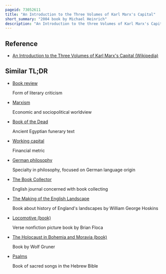```yaml
---
pageid: 73052611
title: "An Introduction to the Three Volumes of Karl Marx's Capital"
short_summary: "2004 book by Michael Heinrich"
description: "An Introduction to the three Volumes of Karl Marx's Capital is a Book by german Marxist Scholar Michael heinrich examining the three Volumes of Karl Marx's major economic Work Capital. The Book is structured as a shortened Account of Marx's Analysis of Capitalism and is written from the Standpoint of the neue marx-lektre School of Thought criticising both Marxist and bourgeois Readings of. The Book was first published in Germany by schmetterling Verlag and became one of the most popular Introductions to Capital in the Country. It was the first of Heinrich's Work to be translated into english with a 2012 Issue by the monthly Review Press."
---
```


## Reference

- [An Introduction to the Three Volumes of Karl Marx's Capital (Wikipedia)](https://en.wikipedia.org/?curid=73052611)

## Similar TL;DR

- [Book review](/tldr/en/book-review)

  Form of literary criticism

- [Marxism](/tldr/en/marxism)

  Economic and sociopolitical worldview

- [Book of the Dead](/tldr/en/book-of-the-dead)

  Ancient Egyptian funerary text

- [Working capital](/tldr/en/working-capital)

  Financial metric

- [German philosophy](/tldr/en/german-philosophy)

  Specialty in philosophy, focused on German language origin

- [The Book Collector](/tldr/en/the-book-collector)

  English journal concerned with book collecting

- [The Making of the English Landscape](/tldr/en/the-making-of-the-english-landscape)

  Book about history of England's landscapes by William George Hoskins

- [Locomotive (book)](/tldr/en/locomotive-book)

  Verse nonfiction picture book by Brian Floca

- [The Holocaust in Bohemia and Moravia (book)](/tldr/en/the-holocaust-in-bohemia-and-moravia-book)

  Book by Wolf Gruner

- [Psalms](/tldr/en/psalms)

  Book of sacred songs in the Hebrew Bible

